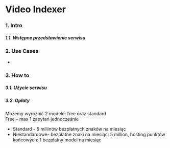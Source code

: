 
# Video Indexer

### 1. Intro
##### 1.1. Wstępne przedstawienie serwisu

### 2. Use Cases
* 

### 3. How to
##### 3.1. Użycie serwisu

##### 3.2. Opłaty
Możemy wyróżnić 2 modele: free oraz standard <br/>
Free – max 1 zapytań jednocześnie <br/>
* Standard - 5 miliinów bezpłatnych znaków na miesiąc <br/>
* Niestandardowe- bezpłatne znaki na miesiąc: 5 million, hosting punktów końcowych: 1 bezpłatny model na miesiąc <br/>
